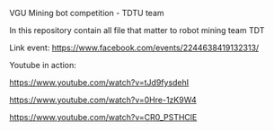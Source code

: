 VGU Mining bot competition - TDTU team

In this repository contain all file that matter to robot mining team TDT

Link event: https://www.facebook.com/events/2244638419132313/

Youtube in action:

https://www.youtube.com/watch?v=tJd9fysdehI

https://www.youtube.com/watch?v=0Hre-1zK9W4

https://www.youtube.com/watch?v=CR0_PSTHClE
